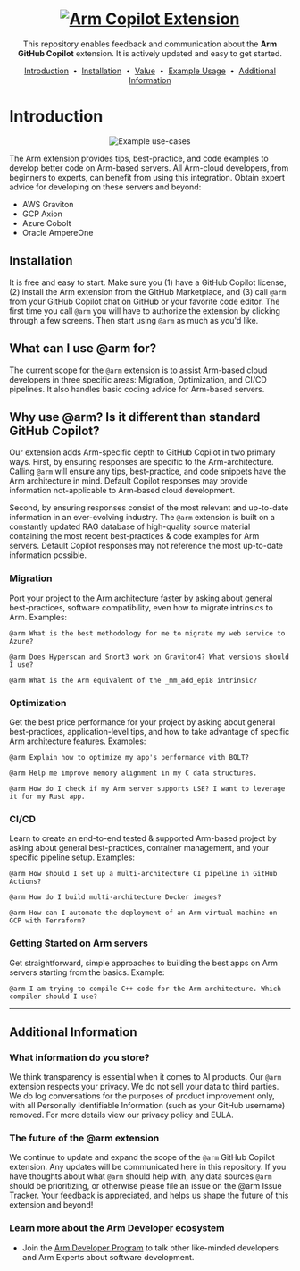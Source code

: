 <h1 align="center">
  <a href="https://github.com/apps/arm">
    <img src="https://github.com/user-attachments/assets/815df7e8-8b2d-4430-9b7b-3621fc5eb9e0" alt="Arm Copilot Extension">
  </a>
</h1>
<p align="center">
  This repository enables feedback and communication about the <strong>Arm GitHub Copilot</strong> extension. It is actively updated and easy to get started.
</p>


<p align="center">
<a href="#introduction">Introduction</a> &nbsp;&bull;&nbsp;
<a href="#installation">Installation</a> &nbsp;&bull;&nbsp;
<a href="#why-use-arm-is-it-different-than-standard-github-copilot">Value</a> &nbsp;&bull;&nbsp;
<a href="#what-can-i-use-arm-for">Example Usage</a> &nbsp;&bull;&nbsp;  
<a href="#additional-information">Additional Information</a>
</p>



# Introduction
<div align="center">
<img src="https://github.com/user-attachments/assets/e53dfccc-492b-4f72-b6c3-e014440f63e4" alt="Example use-cases">
</div>


The Arm extension provides tips, best-practice, and code examples to develop better code on Arm-based servers. All Arm-cloud developers, from beginners to experts, can benefit from using this integration. Obtain expert advice for developing on these servers and beyond:
- AWS Graviton
- GCP Axion
- Azure Cobolt
- Oracle AmpereOne


## Installation
It is free and easy to start. Make sure you (1) have a GitHub Copilot license, (2) install the Arm extension from the GitHub Marketplace, and (3) call `@arm` from your GitHub Copilot chat on GitHub or your favorite code editor. The first time you call `@arm` you will have to authorize the extension by clicking through a few screens. Then start using `@arm` as much as you'd like.

  
## What can I use @arm for?
The current scope for the `@arm` extension is to assist Arm-based cloud developers in three specific areas: Migration, Optimization, and CI/CD pipelines. It also handles basic coding advice for Arm-based servers.


## Why use @arm? Is it different than standard GitHub Copilot?
Our extension adds Arm-specific depth to GitHub Copilot in two primary ways. First, by ensuring responses are specific to the Arm-architecture. Calling `@arm` will ensure any tips, best-practice, and code snippets have the Arm architecture in mind. Default Copilot responses may provide information not-applicable to Arm-based cloud development.

Second, by ensuring responses consist of the most relevant and up-to-date information in an ever-evolving industry. The `@arm` extension is built on a constantly updated RAG database of high-quality source material containing the most recent best-practices & code examples for Arm servers. Default Copilot responses may not reference the most up-to-date information possible.


### Migration
Port your project to the Arm architecture faster by asking about general best-practices, software compatibility, even how to migrate intrinsics to Arm. Examples:
```
@arm What is the best methodology for me to migrate my web service to Azure?
```
```
@arm Does Hyperscan and Snort3 work on Graviton4? What versions should I use?
```
```
@arm What is the Arm equivalent of the _mm_add_epi8 intrinsic?
```

### Optimization
Get the best price performance for your project by asking about general best-practices, application-level tips, and how to take advantage of specific Arm architecture features. Examples:
```
@arm Explain how to optimize my app's performance with BOLT?
```
```
@arm Help me improve memory alignment in my C data structures.
```
```
@arm How do I check if my Arm server supports LSE? I want to leverage it for my Rust app.
```

### CI/CD
Learn to create an end-to-end tested & supported Arm-based project by asking about general best-practices, container management, and your specific pipeline setup. Examples:
```
@arm How should I set up a multi-architecture CI pipeline in GitHub Actions?
```
```
@arm How do I build multi-architecture Docker images?
```
```
@arm How can I automate the deployment of an Arm virtual machine on GCP with Terraform?
```

### Getting Started on Arm servers
Get straightforward, simple approaches to building the best apps on Arm servers starting from the basics. Example:
```
@arm I am trying to compile C++ code for the Arm architecture. Which compiler should I use?
```


-----

## Additional Information

### What information do you store?
We think transparency is essential when it comes to AI products. Our `@arm` extension respects your privacy. We do not sell your data to third parties. We do log conversations for the purposes of product improvement only, with all Personally Identifiable Information (such as your GitHub username) removed. For more details view our privacy policy and EULA. 


### The future of the @arm extension
We continue to update and expand the scope of the `@arm` GitHub Copilot extension. Any updates will be communicated here in this repository. If you have thoughts about what `@arm` should help with, any data sources `@arm` should be prioritizing, or otherwise please file an issue on the @arm Issue Tracker. Your feedback is appreciated, and helps us shape the future of this extension and beyond!


### Learn more about the Arm Developer ecosystem
- Join the [Arm Developer Program](https://www.arm.com/resources/developer-program) to talk other like-minded developers and Arm Experts about software development. 
